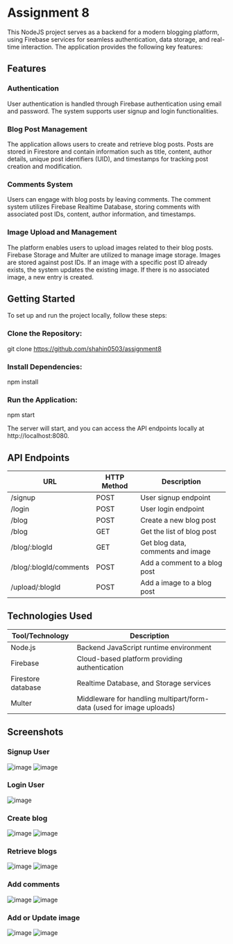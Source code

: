 # Assignment 8

This NodeJS project serves as a backend for a modern blogging platform, using Firebase services for seamless authentication, data storage, and real-time interaction. The application provides the following key features:

## Features

### Authentication
User authentication is handled through Firebase authentication using email and password. The system supports user signup and login functionalities.

### Blog Post Management
The application allows users to create and retrieve blog posts. Posts are stored in Firestore and contain information such as title, content, author details, unique post identifiers (UID), and timestamps for tracking post creation and modification.

### Comments System
Users can engage with blog posts by leaving comments. The comment system utilizes Firebase Realtime Database, storing comments with associated post IDs, content, author information, and timestamps.

### Image Upload and Management
The platform enables users to upload images related to their blog posts. Firebase Storage and Multer are utilized to manage image storage. Images are stored against post IDs. If an image with a specific post ID already exists, the system updates the existing image. If there is no associated image, a new entry is created.

## Getting Started
To set up and run the project locally, follow these steps:

### Clone the Repository:
git clone <https://github.com/shahin0503/assignment8>

### Install Dependencies:
npm install

### Run the Application:
npm start

The server will start, and you can access the API endpoints locally at http://localhost:8080.

## API Endpoints
| URL                     | HTTP Method | Description                         |
|-------------------------|-------------|-------------------------------------|
| /signup                 | POST        | User signup endpoint                |
| /login                  | POST        | User login endpoint                 |
| /blog                   | POST        | Create a new blog post              |
| /blog                   | GET         | Get the list of blog post           |
| /blog/:blogId           | GET         | Get blog data, comments and image   |
| /blog/:blogId/comments  | POST        | Add a comment to a blog post        |
| /upload/:blogId         | POST        | Add a image to a blog post          |

## Technologies Used
| Tool/Technology    | Description                                                          |
|--------------------|----------------------------------------------------------------------|
| Node.js            | Backend JavaScript runtime environment                               |
| Firebase           | Cloud-based platform providing authentication                        |
| Firestore database | Realtime Database, and Storage services                              |
| Multer             | Middleware for handling multipart/form-data (used for image uploads) |

## Screenshots

### Signup User
![image](https://github.com/shahin0503/assignment8/assets/144336102/e8e3249b-5a67-4e6a-a041-3374692c9c2a)
![image](https://github.com/shahin0503/assignment8/assets/144336102/4fa3eeb0-bae8-4139-82c5-47a6f0548d26)

### Login User
![image](https://github.com/shahin0503/assignment8/assets/144336102/f494922d-8f54-4742-b4d6-8483798adae4)

### Create blog
![image](https://github.com/shahin0503/assignment8/assets/144336102/6cd3c9e8-3664-447e-9a00-70715faded9e)
![image](https://github.com/shahin0503/assignment8/assets/144336102/965d71e8-06f9-4625-a5b0-c161c5f1cc26)

### Retrieve blogs
![image](https://github.com/shahin0503/assignment8/assets/144336102/900d1be6-6abc-4c6b-ae50-7200a97e3303)
![image](https://github.com/shahin0503/assignment8/assets/144336102/9c627c3f-e5a4-4c31-8962-82966965a8d0)

### Add comments
![image](https://github.com/shahin0503/assignment8/assets/144336102/ffb9dde5-2c7c-42c8-9837-50548cbc110d)
![image](https://github.com/shahin0503/assignment8/assets/144336102/ce3ec670-ccca-4ffc-b578-9c16e3fd583a)


### Add or Update image
![image](https://github.com/shahin0503/assignment8/assets/144336102/8499905c-4473-4034-a597-35003965cf7f)
![image](https://github.com/shahin0503/assignment8/assets/144336102/33085314-213b-44a8-a290-3124c2c8ea31)
